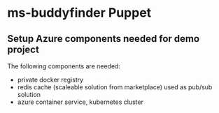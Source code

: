# ms-buddyfinder Puppet

## Setup Azure components needed for demo project

The following components are needed:
* private docker registry
* redis cache (scaleable solution from marketplace) used as pub/sub solution
* azure container service, kubernetes cluster


